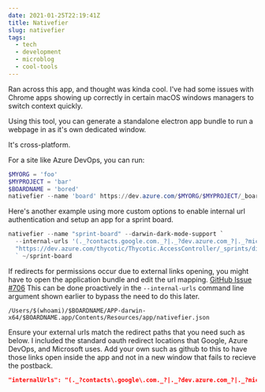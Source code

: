 ```yaml
---
date: 2021-01-25T22:19:41Z
title: Nativefier
slug: nativefier
tags:
  - tech
  - development
  - microblog
  - cool-tools
---
```


Ran across this app, and thought was kinda cool.
I've had some issues with Chrome apps showing up correctly in certain macOS windows managers to switch context quickly.

Using this tool, you can generate a standalone electron app bundle to run a webpage in as it's own dedicated window.

It's cross-platform.

For a site like Azure DevOps, you can run:

```powershell
$MYORG = 'foo'
$MYPROJECT = 'bar'
$BOARDNAME = 'bored'
nativefier --name 'board' https://dev.azure.com/$MYORG/$MYPROJECT/_boards/board/t/$BOARDNAME/Backlog%20items/?fullScreen=true ~/$BOARDNAME
```

Here's another example using more custom options to enable internal url authentication and setup an app for a sprint board.

```powershell
nativefier --name "sprint-board" --darwin-dark-mode-support `
  --internal-urls '(._?contacts.google.com._?|._?dev.azure.com_?|._?microsoft.com_?|._?login.microsoftonline.com_?|._?azure.com_?|._?vssps.visualstudio.com._?)' `
  "https://dev.azure.com/thycotic/Thycotic.AccessController/_sprints/directory?fullScreen=true"
  ` ~/sprint-board
```

If redirects for permissions occur due to external links opening, you might have to open the application bundle and edit the url mapping. [GitHub Issue #706](https://github.com/jiahaog/nativefier/issues/706)
This can be done proactively in the `--internal-urls` command line argument shown earlier to bypass the need to do this later.

```text
/Users/$(whoami)/$BOARDNAME/APP-darwin-x64/$BOARDNAME.app/Contents/Resources/app/nativefier.json
```

Ensure your external urls match the redirect paths that you need such as below.
I included the standard oauth redirect locations that Google, Azure DevOps, and Microsoft uses.
Add your own such as github to this to have those links open inside the app and not in a new window that fails to recieve the postback.

```json
"internalUrls": "(._?contacts\.google\.com._?|._?dev.azure.com_?|._?microsoft.com_?|._?login.microsoftonline.com_?|._?azure.com_?|._?vssps.visualstudio.com._?)",
```

